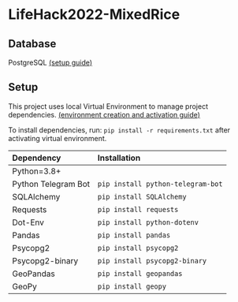 # LifeHack2022-MixedRice
## Database
PostgreSQL [(setup guide)](https://www.postgresqltutorial.com/postgresql-getting-started/install-postgresql/)

## Setup
This project uses local Virtual Environment to manage project dependencies. [(environment creation and activation guide)](https://docs.python.org/3/tutorial/venv.html)

To install dependencies, run:
```pip install -r requirements.txt``` after activating virtual environment.

| Dependency | Installation |
| :------------- |:-------------|
| Python=3.8+ | |
| Python Telegram Bot | `pip install python-telegram-bot` |
| SQLAlchemy | `pip install SQLAlchemy` |
| Requests | `pip install requests` |
| Dot-Env | `pip install python-dotenv` |
| Pandas | `pip install pandas` |
| Psycopg2 | `pip install psycopg2` |
| Psycopg2-binary | `pip install psycopg2-binary` |
| GeoPandas | `pip install geopandas` |
| GeoPy | `pip install geopy` |